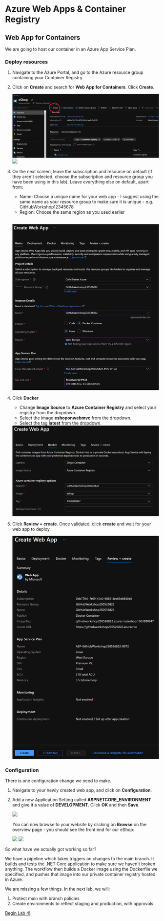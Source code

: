 # Azure Web Apps & Container Registry

## Web App for Containers

We are going to host our container in an Azure App Service Plan. 

### Deploy resources

1. Navigate to the Azure Portal, and go to the Azure resource group containing your Container Registry. 

1. Click on **Create** and search for **Web App for Containers**.  Click **Create**.

    <img src="imgs/addresource.PNG">

    <img src="imgs/create.PNG">

1. On the next screen, leave the subscription and resource on default (if they aren't selected, choose the subscription and resource group you have been using in this lab). Leave everything else on default, apart from:

    * Name: Choose a unique name for your web app - I suggest using the same name as your resource group to make sure it is unique - e.g. GitHubWorkshop12345678
    * Region: Choose the same region as you used earlier

    <br><img src="imgs/options1.PNG">

1. Click **Docker**

    * Change **Image Source** to **Azure Container Registry** and select your registry from the dropdown.  
    * Select the image **eshoponwebmvc** from the dropdown. 
    * Select the tag **latest** from the dropdown. 

    <img src="imgs/options2.PNG">

1. Click **Review + create**. Once validated, click **create** and wait for your web app to deploy.

    <img src="imgs/createfinal.PNG">

### Configuration

There is one configuration change we need to make.  

1. Navigate to your newly created web app, and click on **Configuration**.

1. Add a new Application Setting called **ASPNETCORE_ENVIRONMENT** and give it a value of **DEVELOPMENT**. Click **OK** and then **Save**.

    <img src="imgs/config.PNG">

    You can now browse to your website by clicking on **Browse** on the overview page - you should see the front end for our eShop:

    <img src="imgs/browse.PNG">
    <img src="imgs/website.PNG">

So what have we actually got working so far? 

We have a pipeline which takes triggers on changes to the main branch. It builds and tests the .NET Core application to make sure we haven't broken anything. The workflow then builds a Docker image using the Dockerfile we specified, and pushes that image into our private container registry hosted in Azure.

We are missing a few things. In the next lab, we will:

1. Protect main with branch policies
1. Create environments to reflect staging and production, with approvals

[Begin Lab 4!](../lab.4/lab.4.md)
